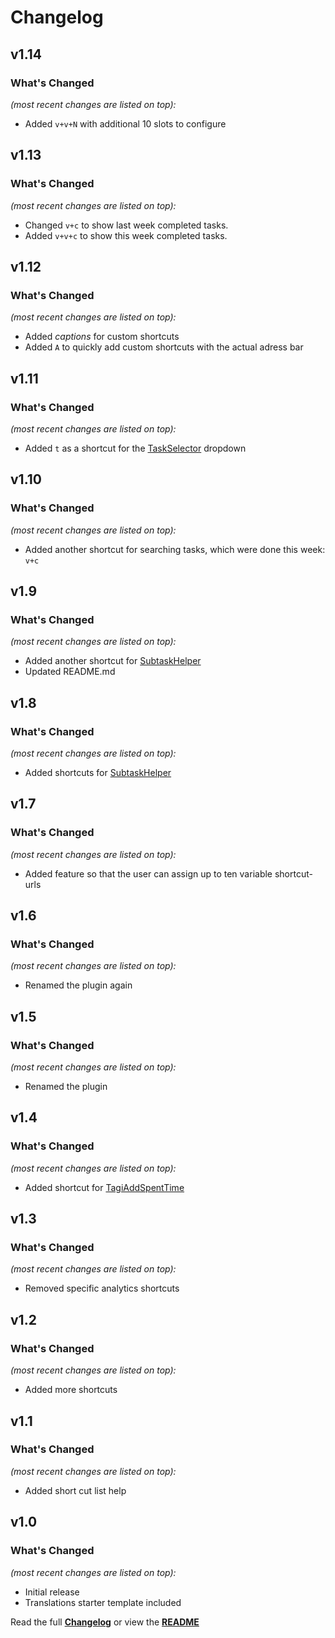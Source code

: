 # Changelog


## v1.14

### What's Changed

_(most recent changes are listed on top):_
- Added `v+v+N` with additional 10 slots to configure


## v1.13

### What's Changed

_(most recent changes are listed on top):_
- Changed `v+c` to show last week completed tasks.
- Added `v+v+c` to show this week completed tasks.


## v1.12

### What's Changed

_(most recent changes are listed on top):_
- Added _captions_ for custom shortcuts
- Added `A` to quickly add custom shortcuts with the actual adress bar


## v1.11

### What's Changed

_(most recent changes are listed on top):_
- Added `t` as a shortcut for the [TaskSelector](https://github.com/Tagirijus/SubtaskHelper) dropdown


## v1.10

### What's Changed

_(most recent changes are listed on top):_
- Added another shortcut for searching tasks, which were done this week: `v+c`


## v1.9

### What's Changed

_(most recent changes are listed on top):_
- Added another shortcut for [SubtaskHelper](https://github.com/Tagirijus/SubtaskHelper)
- Updated README.md


## v1.8

### What's Changed

_(most recent changes are listed on top):_
- Added shortcuts for [SubtaskHelper](https://github.com/Tagirijus/SubtaskHelper)


## v1.7

### What's Changed

_(most recent changes are listed on top):_
- Added feature so that the user can assign up to ten variable shortcut-urls


## v1.6

### What's Changed

_(most recent changes are listed on top):_
- Renamed the plugin again


## v1.5

### What's Changed

_(most recent changes are listed on top):_
- Renamed the plugin


## v1.4

### What's Changed

_(most recent changes are listed on top):_
- Added shortcut for [TagiAddSpentTime](https://github.com/Tagirijus/kanboard-TagiAddSpentTime)


## v1.3

### What's Changed

_(most recent changes are listed on top):_
- Removed specific analytics shortcuts


## v1.2

### What's Changed

_(most recent changes are listed on top):_
- Added more shortcuts


## v1.1

### What's Changed

_(most recent changes are listed on top):_
- Added short cut list help


## v1.0

### What's Changed

_(most recent changes are listed on top):_
- Initial release
- Translations starter template included


Read the full [**Changelog**](../master/changelog.md "See changes") or view the [**README**](../master/README.md "View README")
